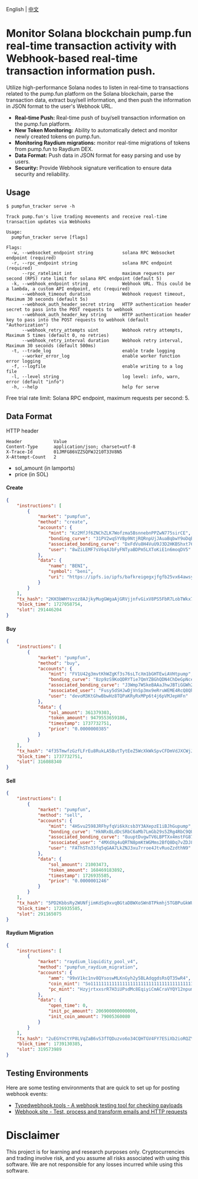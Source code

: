 <p> English | <a href="README_CN.md"> 中文 <a/></p>

# Monitor Solana blockchain pump.fun real-time transaction activity with Webhook-based real-time transaction information push.

Utilize high-performance Solana nodes to listen in real-time to transactions related to the pump.fun platform on the
Solana blockchain, parse the transaction data, extract buy/sell information, and then push the information in JSON
format to the user's Webhook URL.

* **Real-time Push:** Real-time push of buy/sell transaction information on the pump.fun platform.
* **New Token Monitoring:** Ability to automatically detect and monitor newly created tokens on pump.fun.
* **Monitoring Raydium migrations:** monitor real-time migrations of tokens from pump.fun to Raydium DEX.
* **Data Format:** Push data in JSON format for easy parsing and use by users.
* **Security:** Provide Webhook signature verification to ensure data security and reliability.

## Usage

```shell
$ pumpfun_tracker serve -h

Track pump.fun's live trading movements and receive real-time transaction updates via Webhooks

Usage:
  pumpfun_tracker serve [flags]

Flags:
  -w, --websocket_endpoint string           solana RPC Websocket endpoint (required)
  -r, --rpc_endpoint string                 solana RPC endpoint (required)
      --rpc_ratelimit int                   maximum requests per second (RPS) rate limit for solana RPC endpoint (default 5)
  -k, --webhook_endpoint string             Webhook URL. This could be a lambda, a custom API endpoint, etc (required)
      --webhook_timeout duration            Webhook request timeout, Maximum 30 seconds (default 5s)
      --webhook_auth_header_secret string   HTTP authentication header secret to pass into the POST requests to webhook
      --webhook_auth_header_key string      HTTP authentication header key to pass into the POST requests to webhook (default "Authorization")
      --webhook_retry_attempts uint         Webhook retry attempts, Maximum 5 times (default 0, no retries)
      --webhook_retry_interval duration     Webhook retry interval, Maximum 30 seconds (default 500ms)
  -t, --trade_log                           enable trade logging
      --worker_error_log                    enable worker function error logging
  -f, --logfile                             enable writing to a log file
  -l, --level string                        log level: info, warn, error (default "info")
  -h, --help                                help for serve
```

Free trial rate limit: Solana RPC endpoint, maximum requests per second: 5.

## Data Format

HTTP header

```text
Header            Value
Content-Type      application/json; charset=utf-8
X-Trace-Id        01JMFG86VZZSQFWJ210T33V8N5
X-Attempt-Count   2
```

* sol_amount (in lamports)
* price (in SOL)

#### Create

```json
{
    "instructions": [
        {
            "market": "pumpfun",
            "method": "create",
            "accounts": {
                "mint": "Kz2MfJf6ZNChZLK7Wofzma5BsnnebnPPZwN775sirCE",
                "bonding_curve": "31PV2wqSYVBp9NtjRQRnpUjJAuaBqbwY9oDqBtkj4ciV",
                "associated_bonding_curve": "DxFdVu8H4VuU9J3D2HKBShxt76bN9ns6BwqGGHuoXz1j",
                "user": "8wZiLEMF7sV6q4JbFyFNTyaBDPm5LXToKiE1n6moqDV5"
            },
            "data": {
                "name": "BENI",
                "symbol": "beni",
                "uri": "https://ipfs.io/ipfs/bafkreigegxjfgfb25vx64awsylnxc2rckbt4c766pg2ubpirj24otbcqjy"
            }
        }
    ],
    "tx_hash": "2KH3bWHYsvzz8AJjkyMugGWgaAjGRVjjnfvGixV8PS5FbR7LobTWkx7SaVgpiDbS4x7GT5M7VxsAQjkXL2WjKSvq",
    "block_time": 1727058754,
    "slot": 291446204
}
```

#### Buy

```json
{
    "instructions": [
        {
            "market": "pumpfun",
            "method": "buy",
            "accounts": {
                "mint": "FV1U42g3mvtKhWZgKf3s76sLTcXm1bGHTEwiAVHtpump",
                "bonding_curve": "Bzp9zS9KoQDRYTie7QmYZBGhQDN4ChDeGpNce9mn296g",
                "associated_bonding_curve": "J3Wmp7WSkeBAAaJhwJBTiGGWh2CB1b9FTYX1PUEzbLQA",
                "associated_user": "Fusy5dSHJwDjVnSp3mx9eRruWEME4RcQ8QhRs94F6XSs",
                "user": "devoM3KtGhwBbwHz8TQPaKRyRxMPp6t4j6pVMJepHFn"
            },
            "data": {
                "sol_amount": 361379303,
                "token_amount": 9479553659186,
                "timestamp": 1737732751,
                "price": "0.0000000385"
            }
        }
    ],
    "tx_hash": "4f35TmwfzGzfLFrEu8RukLA5ButTytEeZ5WcXkWkSpvCFDmVdJXCWjJrF91jXr7EvqzXkMPiHxhA3hRnqD7hFpm8",
    "block_time": 1737732751,
    "slot": 316088340
}
```

#### Sell

```json
{
    "instructions": [
        {
            "market": "pumpfun",
            "method": "sell",
            "accounts": {
                "mint": "4HSvu2598JRFhyfqVi6kXcsb3Y3AXepzE1iBJhGupump",
                "bonding_curve": "HkNRxBLdDcSRbC6aMb7LmGb29s5ZRg4RbC9QU4E1vjk",
                "associated_bonding_curve": "8uuptDvgwTV6LBPTXx4mstFG87k3Ytc8ziHWzxch94kC",
                "associated_user": "4MXdXg4uQRTN8pmKtWGMms2BfQ8Dq7vZDJ86PauLcD3g",
                "user": "FAThSTn33fq5qGAA7LkZNJ3xu7rroe4JtvRuoZzdthN9"
            },
            "data": {
                "sol_amount": 21003473,
                "token_amount": 168469183892,
                "timestamp": 1726935585,
                "price": "0.0000001246"
            }
        }
    ],
    "tx_hash": "5PD2KbbsRy2WUNfjimKdSq9xvqBGtaDBWXoSWn8TPkmhj5TGBPuGkWUJnjovFECGhtXwemuChRTX1hie7zyDDQkr",
    "block_time": 1726935585,
    "slot": 291165075
}
```

#### Raydium Migration

```json
{
    "instructions": [
        {
            "market": "raydium_liquidity_pool_v4",
            "method": "pumpfun_raydium_migration",
            "accounts": {
                "amm": "99xV1kc1nv8QYsoswMLKnGyh2y5BLAdqgdsRsQT35wR4",
                "coin_mint": "So11111111111111111111111111111111111111112",
                "pc_mint": "HzyjrtxxsrR7H3iUPsdMc8EqiyiCmACraVYQY12npump"
            },
            "data": {
                "open_time": 0,
                "init_pc_amount": 206900000000000,
                "init_coin_amount": 79005360080
            }
        }
    ],
    "tx_hash": "2uEGYnCtYP8LVqZaB6vS3fTQDuzvo6o34CQHTGV4FY7ESiXb2ioRQZYTNV13BPmYch6EqTaJ8yTXhRprBzhUR5Hg",
    "block_time": 1739130385,
    "slot": 319573989
}
```

## Testing Environments

Here are some testing environments that are quick to set up for posting webhook events:

* [Typedwebhook.tools - A webhook testing tool for checking payloads](https://typedwebhook.tools)
* [Webhook.site - Test, process and transform emails and HTTP requests](https://webhook.site)

# Disclaimer

This project is for learning and research purposes only. Cryptocurrencies and trading involve risk, and you assume all
risks associated with using this software. We are not responsible for any losses incurred while using this software.